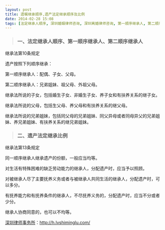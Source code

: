 ```yaml
---
layout: post
title: 遗嘱继承顺序,遗产法定继承顺序及比例
date: 2014-02-28 15:08
tags: [法定继承人顺序, 深圳婚姻律师咨询, 深圳离婚律师咨询, 第一顺序继承人, 第二顺序继承人, 遗产继承]
---
```

<blockquote>
<h3>一、法定继承人顺序、第一顺序继承人、第二顺序继承人</h3>
</blockquote>
继承法第10条规定

遗产按照下列顺序继承：

第一顺序继承人：配偶、子女、父母。

第二顺序继承人：兄弟姐妹、祖父母、外祖父母。

继承法所说的子女，包括婚生子女、非婚生子女、养子女和有扶养关系的继子女。

继承法所说的父母，包括生父母、养父母和有扶养关系的继父母。

继承法所说的兄弟姐妹，包括同父母的兄弟姐妹、同父异母或者同母异父的兄弟姐妹、养兄弟姐妹、有扶养关系的继兄弟姐妹。
<blockquote>
<h3>二、遗产法定继承比例</h3>
</blockquote>
继承法第13条规定

同一顺序继承人继承遗产的份额，一般应当均等。

对生活有特殊困难的缺乏劳动能力的继承人，分配遗产时，应当予以照顾。

对被继承人尽了主要抚养义务或者与被继承人共同生活的继承人，分配遗产时，可以多分。

有抚养能力和有抚养条件的继承人，不尽抚养义务的，分配遗产时，应当不分或者少分。

继承人协商同意的，也可以不均等。

<a href="http://h.lvshiminglu.com/">深圳律师事务所</a>：<a href="http://h.lvshiminglu.com/">http://h.lvshiminglu.com/</a>

